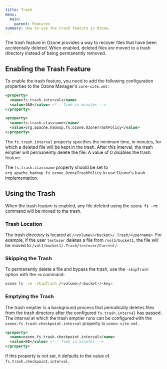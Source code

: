 ```yaml
---
title: Trash
menu:
  main:
    parent: Features
summary: How to use the trash feature in Ozone.
---
```

<!---
  Licensed to the Apache Software Foundation (ASF) under one or more
  contributor license agreements.  See the NOTICE file distributed with
  this work for additional information regarding copyright ownership.
  The ASF licenses this file to You under the Apache License, Version 2.0
  (the "License"); you may not use this file except in compliance with
  the License.  You may obtain a copy of the License at

      http://www.apache.org/licenses/LICENSE-2.0

  Unless required by applicable law or agreed to in writing, software
  distributed under the License is distributed on an "AS IS" BASIS,
  WITHOUT WARRANTIES OR CONDITIONS OF ANY KIND, either express or implied.
  See the License for the specific language governing permissions and
  limitations under the License.
-->

The trash feature in Ozone provides a way to recover files that have been accidentally deleted. When enabled, deleted files are moved to a trash directory instead of being permanently removed.

## Enabling the Trash Feature

To enable the trash feature, you need to add the following configuration properties to the Ozone Manager's `core-site.xml`:

```xml
<property>
  <name>fs.trash.interval</name>
  <value>360</value> <!-- Time in minutes -->
</property>

<property>
  <name>fs.trash.classname</name>
  <value>org.apache.hadoop.fs.ozone.OzoneTrashPolicy</value>
</property>
```

The `fs.trash.interval` property specifies the minimum time, in minutes, for which a deleted file will be kept in the trash. After this interval, the trash emptier will permanently delete the file. A value of 0 disables the trash feature.

The `fs.trash.classname` property should be set to `org.apache.hadoop.fs.ozone.OzoneTrashPolicy` to use Ozone's trash implementation.

## Using the Trash

When the trash feature is enabled, any file deleted using the `ozone fs -rm` command will be moved to the trash.

### Trash Location

The trash directory is located at `/<volume>/<bucket>/.Trash/<username>`. For example, if the user `testuser` deletes a file from `/vol1/bucket1`, the file will be moved to `/vol1/bucket1/.Trash/testuser/Current/`.

### Skipping the Trash

To permanently delete a file and bypass the trash, use the `-skipTrash` option with the `rm` command:

```bash
ozone fs -rm -skipTrash /<volume>/<bucket>/<key>
```

### Emptying the Trash

The trash emptier is a background process that periodically deletes files from the trash directory after the configured `fs.trash.interval` has passed. The interval at which the trash emptier runs can be configured with the `ozone.fs.trash.checkpoint.interval` property in `ozone-site.xml`.

```xml
<property>
  <name>ozone.fs.trash.checkpoint.interval</name>
  <value>60</value> <!-- Time in minutes -->
</property>
```

If this property is not set, it defaults to the value of `fs.trash.checkpoint.interval`.
